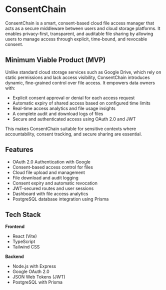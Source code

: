 # ConsentChain

ConsentChain is a smart, consent-based cloud file access manager that acts as a secure middleware between users and cloud storage platforms. It enables privacy-first, transparent, and auditable file sharing by allowing users to manage access through explicit, time-bound, and revocable consent.

## Minimum Viable Product (MVP)

Unlike standard cloud storage services such as Google Drive, which rely on static permissions and lack access visibility, ConsentChain introduces dynamic, fine-grained control over file access. It empowers data owners with:

- Explicit consent approval or denial for each access request
- Automatic expiry of shared access based on configured time limits
- Real-time access analytics and file usage insights
- A complete audit and download logs of files
- Secure and authenticated access using OAuth 2.0 and JWT

This makes ConsentChain suitable for sensitive contexts where accountability, consent tracking, and secure sharing are essential.

## Features

- OAuth 2.0 Authentication with Google
- Consent-based access control for files
- Cloud file upload and management
- File download and audit logging
- Consent expiry and automatic revocation
- JWT-secured routes and user sessions
- Dashboard with file access analytics
- PostgreSQL database integration using Prisma

## Tech Stack

**Frontend**
- React (Vite)
- TypeScript
- Tailwind CSS

**Backend**
- Node.js with Express
- Google OAuth 2.0
- JSON Web Tokens (JWT)
- PostgreSQL with Prisma 
